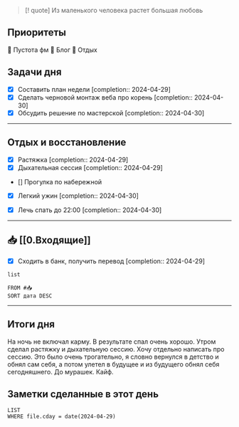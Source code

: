 > [! quote] Из маленького человека растет большая любовь
> 

## Приоритеты
🔴 Пустота фм
🔴 Блог
🔴 Отдых

## Задачи дня
- [x] Составить план недели  [completion:: 2024-04-29]
- [x] Сделать черновой монтаж веба про корень  [completion:: 2024-04-30]
- [x] Обсудить решение по мастерской  [completion:: 2024-04-30]

---
## Отдых и восстановление
- [x] Растяжка  [completion:: 2024-04-29]
- [x] Дыхательная сессия  [completion:: 2024-04-29]
- [] Прогулка по набережной
- [x] Легкий ужин  [completion:: 2024-04-30]
- [x] Лечь спать до 22:00  [completion:: 2024-04-30]


---
## 📥 [[0.Входящие]]
- [x] Сходить в банк, получить перевод  [completion:: 2024-04-29]



```dataview
list
	
FROM #📥
SORT дата DESC
```


---
## Итоги дня
На ночь не включал карму. В результате спал очень хорошо.
Утром сделал растяжку и дыхательную сессию. Хочу отдельно написать про сессию. Это было очень трогательно, я словно вернулся в детство и обнял сам себя, а потом улетел в будущее и из будущего обнял себя сегодняшнего. До мурашек. Кайф.




## Заметки сделанные в этот день
```dataview
LIST
WHERE file.cday = date(2024-04-29)
```

